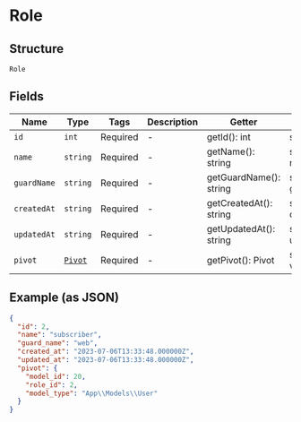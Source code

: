 
# Role

## Structure

`Role`

## Fields

| Name | Type | Tags | Description | Getter | Setter |
|  --- | --- | --- | --- | --- | --- |
| `id` | `int` | Required | - | getId(): int | setId(int id): void |
| `name` | `string` | Required | - | getName(): string | setName(string name): void |
| `guardName` | `string` | Required | - | getGuardName(): string | setGuardName(string guardName): void |
| `createdAt` | `string` | Required | - | getCreatedAt(): string | setCreatedAt(string createdAt): void |
| `updatedAt` | `string` | Required | - | getUpdatedAt(): string | setUpdatedAt(string updatedAt): void |
| `pivot` | [`Pivot`](../../doc/models/pivot.md) | Required | - | getPivot(): Pivot | setPivot(Pivot pivot): void |

## Example (as JSON)

```json
{
  "id": 2,
  "name": "subscriber",
  "guard_name": "web",
  "created_at": "2023-07-06T13:33:48.000000Z",
  "updated_at": "2023-07-06T13:33:48.000000Z",
  "pivot": {
    "model_id": 20,
    "role_id": 2,
    "model_type": "App\\Models\\User"
  }
}
```

